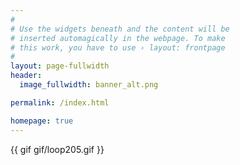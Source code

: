 ```yaml
---
#
# Use the widgets beneath and the content will be
# inserted automagically in the webpage. To make
# this work, you have to use › layout: frontpage
#
layout: page-fullwidth
header:
  image_fullwidth: banner_alt.png

permalink: /index.html

homepage: true
---
```


{{ gif gif/loop205.gif }}
